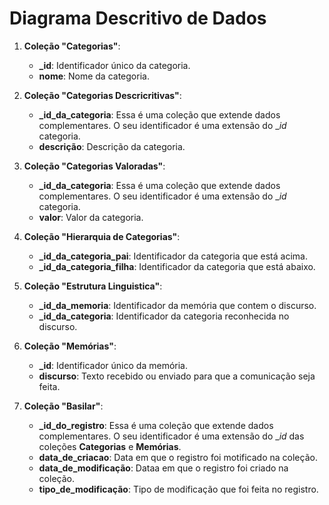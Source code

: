 # Diagrama Descritivo de Dados

1. **Coleção "Categorias"**:
   - **_id**: Identificador único da categoria.
   - **nome**: Nome da categoria.

2. **Coleção "Categorias Descricritivas"**:
   - **_id_da_categoria**: Essa é uma coleção que extende dados complementares. O seu identificador é uma extensão do __id_ categoria.
   - **descrição**: Descrição da categoria.

3. **Coleção "Categorias Valoradas"**:
   - **_id_da_categoria**: Essa é uma coleção que extende dados complementares. O seu identificador é uma extensão do __id_ categoria.
   - **valor**: Valor da categoria.

4. **Coleção "Hierarquia de Categorias"**:
   - **_id_da_categoria_pai**: Identificador da categoria que está acima.
   - **_id_da_categoria_filha**: Identificador da categoria que está abaixo.

5. **Coleção "Estrutura Linguistica"**:
   - **_id_da_memoria**: Identificador da memória que contem o discurso.
   - **_id_da_categoria**: Identificador da categoria reconhecida no discurso.

6. **Coleção "Memórias"**:
   - **_id**: Identificador único da memória.
   - **discurso**: Texto recebido ou enviado para que a comunicação seja feita.

7. **Coleção "Basilar"**:
   - **_id_do_registro**: Essa é uma coleção que extende dados complementares. O seu identificador é uma extensão do __id_ das coleções **Categorias** e **Memórias**.
   - **data_de_criacao**: Data em que o registro foi motificado na coleção.
   - **data_de_modificação**: Dataa em que o registro foi criado na coleção.
   - **tipo_de_modificação**: Tipo de modificação que foi feita no registro.